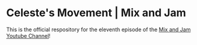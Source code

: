 # Celeste's Movement | Mix and Jam

This is the official respository for the eleventh episode of the [Mix and Jam Youtube Channel](https://www.youtube.com/c/MixAndJam)!
